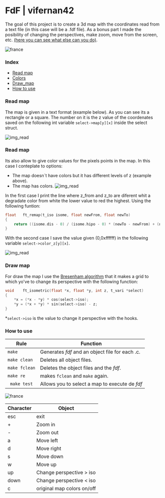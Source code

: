 # FdF | vifernan42

The goal of this project is to create a 3d map with the coordinates read from a text file (in this case will be a .fdf file). As a bonus part I made the posibility of changing the perspectives, make zoom, move from the screen, etc. [(here you can see what else can you do)](#How-to-use).

![france](https://espaciodron.es/france_map.png)

### Index
* [Read map](#Read-map)
* [Colors](#Colors)
* [Draw_map](#Draw-map)
* [How to use](#How-to-use)

### Read map

The map is given in a text format (example below). As you can see its a rectangle or a square. The number on it is the z value of the coordenates saved on the following int variable ````select->map[y][x]```` inside the select struct.

![img_read](https://espaciodron.es/read_m.png)

### Read map

Its also allow to give color values for the pixels points in the map. In this case I conteplate to options:
  - The map doesn´t have colors but it has different levels of z (example above).
  - The map has colors.
![img_read](https://espaciodron.es/colors.png)

In the first case I print the line where z_from and z_to are diferent whit a degradate color from white the lower value to red the highest. Using the following funtion:

````c
float	ft_remap(t_iso isome, float newFrom, float newTo)
{
	return ((isome.dis - 0) / (isome.hipo - 0) * (newTo - newFrom) + (newFrom));
}
````
With the second case I save the value given (0,0xffffff) in the following variable ````select->color_z[y][x]````.

![img_read](https://espaciodron.es/comparation.png)

### Draw map

For draw the map I use the [Bresenham algorithm](https://en.wikipedia.org/wiki/Bresenham%27s_line_algorithm#:~:text=Bresenham's%20line%20algorithm%20is%20a,straight%20line%20between%20two%20points.&text=It%20is%20one%20of%20the,the%20field%20of%20computer%20graphics.) that it makes a grid to which yo've to change its perspective with the following function:

````c
void	ft_isometric(float *x, float *y, int z, t_vari *select)
{
	*x = (*x - *y) * cos(select->iso);
	*y = (*x + *y) * sin(select->iso) - z;
}
````

*````select->iso```` is the value to change it perspective with the hooks.

### How to use

| Rule | Function |
| - | - |
| ``make`` | Generates _fdf_ and an object file for each .c. |
| ``make clean`` | Deletes all object files. |
| ``make fclean`` | Deletes the object files and the _fdf_. |
| ``make re`` | makes ``fclean`` and ``make`` again. |
| `` make test`` | Allows you to select a map to execute de _fdf_ |

![france](https://espaciodron.es/make.png)

| Character | Object |
| - | - |
| esc | exit |
| + | Zoom in |
| - | Zoom out |
| a | Move left |
| d | Move right |
| s | Move down |
| w | Move up |
| up | Change perspective > iso|
| down | Change perspective < iso |
| c | original map colors on/off |
